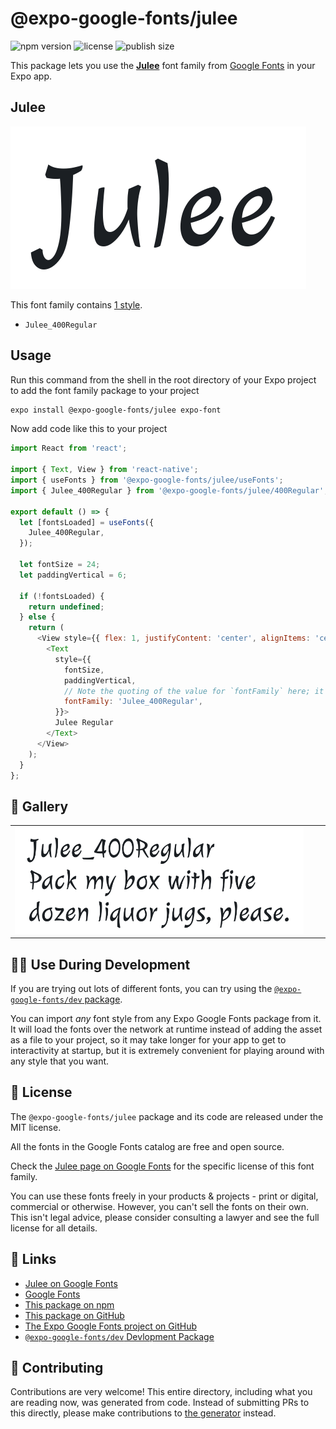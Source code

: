 # @expo-google-fonts/julee

![npm version](https://flat.badgen.net/npm/v/@expo-google-fonts/julee)
![license](https://flat.badgen.net/github/license/expo/google-fonts)
![publish size](https://flat.badgen.net/packagephobia/install/@expo-google-fonts/julee)

This package lets you use the [**Julee**](https://fonts.google.com/specimen/Julee) font family from [Google Fonts](https://fonts.google.com/) in your Expo app.

## Julee

![Julee](./font-family.png)

This font family contains [1 style](#-gallery).

- `Julee_400Regular`

## Usage

Run this command from the shell in the root directory of your Expo project to add the font family package to your project
```sh
expo install @expo-google-fonts/julee expo-font
```

Now add code like this to your project
```js
import React from 'react';

import { Text, View } from 'react-native';
import { useFonts } from '@expo-google-fonts/julee/useFonts';
import { Julee_400Regular } from '@expo-google-fonts/julee/400Regular';

export default () => {
  let [fontsLoaded] = useFonts({
    Julee_400Regular,
  });

  let fontSize = 24;
  let paddingVertical = 6;

  if (!fontsLoaded) {
    return undefined;
  } else {
    return (
      <View style={{ flex: 1, justifyContent: 'center', alignItems: 'center' }}>
        <Text
          style={{
            fontSize,
            paddingVertical,
            // Note the quoting of the value for `fontFamily` here; it expects a string!
            fontFamily: 'Julee_400Regular',
          }}>
          Julee Regular
        </Text>
      </View>
    );
  }
};

```

## 🔡 Gallery


||||
|-|-|-|
|![Julee_400Regular](.//400Regular/Julee_400Regular.ttf.png)||||


## 👩‍💻 Use During Development

If you are trying out lots of different fonts, you can try using the [`@expo-google-fonts/dev` package](https://github.com/freeboub/google-fonts/tree/master/font-packages/dev#readme).

You can import *any* font style from any Expo Google Fonts package from it. It will load the fonts
over the network at runtime instead of adding the asset as a file to your project, so it may take longer
for your app to get to interactivity at startup, but it is extremely convenient
for playing around with any style that you want.

## 📖 License

The `@expo-google-fonts/julee` package and its code are released under the MIT license.

All the fonts in the Google Fonts catalog are free and open source.

Check the [Julee page on Google Fonts](https://fonts.google.com/specimen/Julee) for the specific license of this font family.

You can use these fonts freely in your products & projects - print or digital, commercial or otherwise. However, you can't sell the fonts on their own. This isn't legal advice, please consider consulting a lawyer and see the full license for all details.

## 🔗 Links

- [Julee on Google Fonts](https://fonts.google.com/specimen/Julee)
- [Google Fonts](https://fonts.google.com/)
- [This package on npm](https://www.npmjs.com/package/@expo-google-fonts/julee)
- [This package on GitHub](https://github.com/freeboub/google-fonts/tree/master/font-packages/julee)
- [The Expo Google Fonts project on GitHub](https://github.com/freeboub/google-fonts)
- [`@expo-google-fonts/dev` Devlopment Package](https://github.com/freeboub/google-fonts/tree/master/font-packages/dev)

## 🤝 Contributing

Contributions are very welcome! This entire directory, including what you are reading now, was generated from code. Instead of submitting PRs to this directly, please make contributions to [the generator](https://github.com/freeboub/google-fonts/tree/master/packages/generator) instead.
